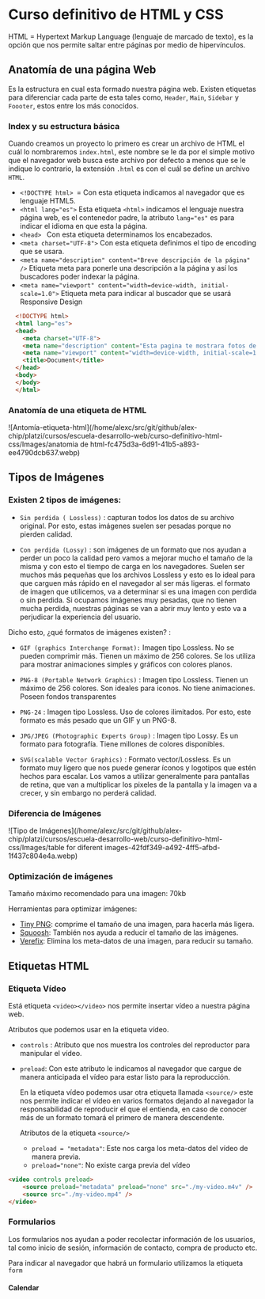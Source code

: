 # Curso definitivo de HTML y CSS

HTML = Hypertext Markup Language (lenguaje de marcado de texto), es la opción que nos permite saltar entre páginas por medio de hipervínculos.



## Anatomía de una página Web

Es la estructura en cual esta formado nuestra página web. Existen etiquetas para diferenciar cada parte de esta tales como, `Header`, `Main`, `Sidebar` y `Foooter`, estos entre los más conocidos.



### Index y su estructura básica

Cuando creamos un proyecto lo primero es crear un archivo de HTML el cuál lo nombraremos `index.html`, este nombre se le da por el simple motivo que el navegador web busca este archivo por defecto a menos que se le indique lo contrario, la extensión `.html` es con el cuál se define un archivo `HTML`.



- `<!DOCTYPE html> `= Con esta etiqueta indicamos al navegador que es lenguaje HTML5.
- `<html lang="es">` Esta etiqueta `<html>` indicamos el lenguaje nuestra página web, es el contenedor padre, la atributo `lang="es"` es para indicar el idioma en que esta la página.
- `<head> ` Con esta etiqueta determinamos los encabezados.
- `<meta charset="UTF-8">` Con esta etiqueta definimos el tipo de encoding que se usara.
- `<meta name="description" content="Breve descripción de la página" />` Etiqueta meta para ponerle una descripción a la página y así los buscadores poder indexar la página.
- `<meta name="viewport" content="width=device-width, initial-scale=1.0">` Etiqueta meta para indicar al buscador que se usará Responsive Design

```html
  <!DOCTYPE html>
  <html lang="es">
  <head>
    <meta charset="UTF-8">
    <meta name="description" content="Esta pagina te mostrara fotos de gatos" />
    <meta name="viewport" content="width=device-width, initial-scale=1.0">
    <title>Document</title>
  </head>
  <body>
  </body>
  </html>
```


### Anatomía de una etiqueta de HTML

![Antomía-etiqueta-html](/home/alexc/src/git/github/alex-chip/platzi/cursos/escuela-desarrollo-web/curso-definitivo-html-css/Images/anatomia de html-fc475d3a-6d91-41b5-a893-ee4790dcb637.webp)



## Tipos de Imágenes

### Existen 2 tipos de imágenes:

- `Sin perdida ( Lossless)` : capturan todos los datos de su archivo original. Por esto, estas imágenes suelen ser pesadas porque no pierden calidad.

- `Con perdida (Lossy)` : son imágenes de un formato que nos ayudan a perder un poco la calidad pero vamos a mejorar mucho el tamaño de la misma y con esto el tiempo de carga en los navegadores. Suelen ser muchos más pequeñas que los archivos Lossless y esto es lo ideal para que carguen más rápido en el navegador al ser más ligeras.
  el formato de imagen que utilicemos, va a determinar si es una imagen con perdida o sin perdida.
  Si ocupamos imágenes muy pesadas, que no tienen mucha perdida, nuestras páginas se van a abrir muy lento
  y esto va a perjudicar la experiencia del usuario.

  

Dicho esto, ¿qué formatos de imágenes existen? :

- `GIF (graphics Interchange Format):` Imagen tipo Lossless. No se pueden comprimir más. Tienen un máximo de 256 colores. Se los utiliza para mostrar animaciones simples y gráficos con colores planos.

- `PNG-8 (Portable Network Graphics)` : Imagen tipo Lossless. Tienen un máximo de 256 colores. Son ideales para iconos. No tiene animaciones. Poseen fondos transparentes

- `PNG-24` : Imagen tipo Lossless. Uso de colores ilimitados. Por esto, este formato es más pesado que un GIF y un PNG-8.

- `JPG/JPEG (Photographic Experts Group)` : Imagen tipo Lossy. Es un formato para fotografía. Tiene millones de colores disponibles.

- `SVG(scalable Vector Graphics)` : Formato vector/Lossless. Es un formato muy ligero que nos puede generar íconos y logotipos que estén hechos para escalar. Los vamos a utilizar generalmente para pantallas de retina, que van a multiplicar los pixeles de la pantalla y la imagen va a crecer, y sin embargo no perderá calidad.

  

### Diferencia de Imágenes

![Tipo de Imágenes](/home/alexc/src/git/github/alex-chip/platzi/cursos/escuela-desarrollo-web/curso-definitivo-html-css/Images/table for diferent images-42fdf349-a492-4ff5-afbd-1f437c804e4a.webp)



### Optimización de imágenes

Tamaño máximo recomendado para una imagen: 70kb

Herramientas para optimizar imágenes:

-  [Tiny PNG](https://tinypng.com/): comprime el tamaño de una imagen, para hacerla más ligera.
- [Squoosh](https://squoosh.app/): También nos ayuda a reducir el tamaño de las imágenes.
- [Verefix](https://www.verexif.com/): Elimina los meta-datos de una imagen, para reducir su tamaño.



## Etiquetas HTML

### Etiqueta Vídeo

Está etiqueta `<video></video>` nos permite insertar vídeo a nuestra página web.

Atributos que podemos usar en la etiqueta vídeo.



- `controls` : Atributo que nos muestra los controles del reproductor para manipular el vídeo.

- `preload`: Con este atributo le indicamos al navegador que cargue de manera anticipada  el vídeo para estar listo para la reproducción.



  En la etiqueta vídeo podemos usar otra etiqueta llamada `<source/>` este nos permite indicar el vídeo en varios formatos dejando al navegador la responsabilidad de reproducir el que el entienda, en caso de conocer más de un formato tomará el primero de manera descendente.

  Atributos de la etiqueta `<source/>`

  - `preload = "metadata"`: Este nos carga los meta-datos del vídeo de manera previa.
  - `preload="none"`: No existe carga previa del vídeo

``````html
<video controls preload>
    <source preload="metadata" preload="none" src="./my-video.m4v" />
	<source src="./my-video.mp4" />
</video>
``````



### Formularios

Los formularios nos ayudan a poder recolectar información de los usuarios, tal como inicio de sesión, información de contacto, compra de producto etc.

Para indicar al navegador que habrá un formulario utilizamos la etiqueta `form`

#### Calendar

